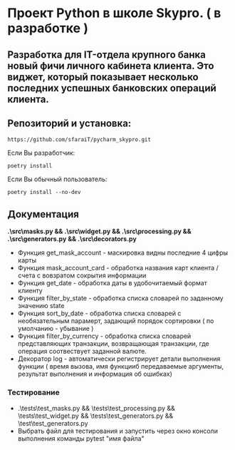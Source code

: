 # Проект Python в школе Skypro. ( в разработке ) 

## Разработка для IT-отдела крупного банка новый фичи личного кабинета клиента. Это виджет, который показывает несколько последних успешных банковских операций клиента.
## Репозиторий и установка:
```
https://github.com/sfaraiT/pycharm_skypro.git
```
Если Вы разработчик:
```
poetry install
```
Если Вы обычный пользователь:
```
poetry install --no-dev
```

## Документация
**.\src\masks.py && .\src\widget.py && .\src\processing.py && .\src\generators.py && .\src\decorators.py**
- Функция get_mask_account - маскировка видны последние 4 цифры карты
- Функция mask_account_card - обработка названия карт клиента / счета с вовзратом сокрытия информации
- Функция get_date - обработка даты в удобочитаемый формат клиенту
- Функция filter_by_state - обработка списка словарей по заданному значению state
- Функция sort_by_date - обработка списка словарей с необязательным парамерт, задающий порядок сортировки ( по умолчанию - убывание )
- Функция filter_by_currency - обработка списка словарей представляющих транзакции, возвращающая транзакции, где операция соотвествует заданной валюте.
- Декоратор log - автоматически регистрирует детали выполнения функции ( время вызова, имя функцииб передаваемые аргументы, результат выполнения и информация об ошибках)  
### Тестирование
- .\tests\test_masks.py && \tests\test_processing.py && \tests\test_widget.py && \tests\test_generators.py && \test\test_generators.py
- Выбрать файл для тестирования и запустить через окно консоли выполнения команды pytest "имя файла"



